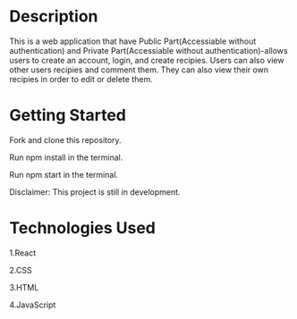 # Description
This is a web application that have Public Part(Accessiable without authentication) and Private Part(Accessiable without authentication)-allows users to create an account, login, and create recipies. Users can also view other users recipies and comment them. They can also view their own recipies in order to edit or delete them.
 
# Getting Started

Fork and clone this repository.

Run npm install in the terminal.

Run npm start in the terminal.

Disclaimer: This project is still in development.

# Technologies Used
1.React

2.CSS

3.HTML

4.JavaScript



